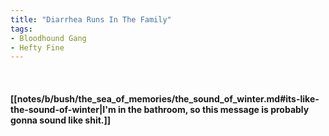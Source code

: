 ```yaml
---
title: "Diarrhea Runs In The Family"
tags:
- Bloodhound Gang
- Hefty Fine
---
```

&nbsp;
#### [[notes/b/bush/the_sea_of_memories/the_sound_of_winter.md#its-like-the-sound-of-winter|I'm in the bathroom, so this message is probably gonna sound like shit.]]

